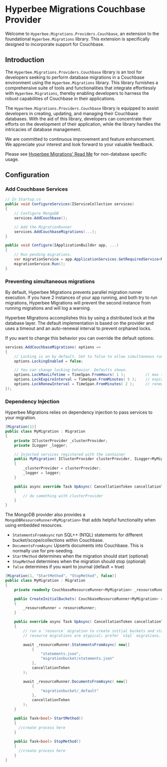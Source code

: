 # Hyperbee Migrations Couchbase Provider

Welcome to `Hyperbee.Migrations.Providers.Couchbase`, an extension to the foundational `Hyperbee.Migrations` library. This extension is specifically designed to incorporate support for Couchbase.

## Introduction

The `Hyperbee.Migrations.Providers.Couchbase` library is an tool for developers seeking to perform database migrations in a Couchbase environment using the `Hyperbee.Migrations` library. This library furnishes a comprehensive suite of tools and functionalities that integrate effortlessly with `Hyperbee.Migrations`, thereby enabling developers to harness the robust capabilities of Couchbase in their applications.

The `Hyperbee.Migrations.Providers.Couchbase` library is equipped to assist developers in creating, updating, and managing their Couchbase databases. With the aid of this library, developers can concentrate their efforts on the development of their application, while the library handles the intricacies of database management.

We are committed to continuous improvement and feature enhancement. We appreciate your interest and look forward to your valuable feedback.

Please see [Hyperbee Migrations' Read Me](../Hyperbee.Migrations/README.md) for non-database specific usage.

## Configuration

### Add Couchbase Services
```c#
// In Startup.cs
public void ConfigureServices(IServiceCollection services)
{
    // Configure MongoDB
    services.AddCouchbase();

    // Add the MigrationRunner
    services.AddCouchbaseMigrations(...);
}

public void Configure(IApplicationBuilder app, ...)
{
    // Run pending migrations.
    var migrationService = app.ApplicationServices.GetRequiredService<MigrationRunner>();
    migrationService.Run();
}
```
### Preventing simultaneous migrations

By default, Hyperbee Migrations prevents parallel migration runner execution. If you have 2 instances of your
app running, and both try to run migrations, Hyperbee Migrations will prevent the second instance from running
migrations and will log a warning.

Hyperbee Migrations accomplishes this by using a distributed lock at the database layer. The default
implementation is based on the provider and uses a timeout and an auto-renewal interval to prevent orphaned locks.

If you want to change this behavior you can override the default options:

```c#
services.AddCouchbaseMigrations( options =>
{
    // Locking is on by default. Set to false to allow simultaneous runners - but don't be that guy.
    options.LockingEnabled = false;

    // You can change locking behavior. Defaults shown.
    options.LockMaxLifetime = TimeSpan.FromHours( 1 );         // max time-to-live
    options.LockExpireInterval = TimeSpan.FromMinutes( 5 );    // expire heartbeat
    options.LockRenewInterval = TimeSpan.FromMinutes( 2 );     // renewal heartbeat
});
```

### Dependency Injection

Hyperbee Migrations relies on dependency injection to pass services to your migration.

```c#
[Migration(1)]
public class MyMigration : Migration
{
	private IClusterProvider _clusterProvider;
    private ILogger _logger;

	// Injected services registered with the container
	public MyMigration( IClusterProvider clusterProvider, ILogger<MyMigration> logger )
	{
        _clusterProvider = clusterProvider;
		_logger = logger;
	}

	public async override Task UpAsync( CancellationToken cancellationToken = default )
	{
		// do something with clusterProvider
	}
}
```

The MongoDB provider also provides a `MongoDBResourceRunner<MyMigration>` that adds helpful functionality when using embedded resources.  
 - `StatementsFromAsync` run SQL++ (N1QL) statements for different bucket/scope/collections within Couchbase.
 - `DocumentsFromAsync` Upserts documents into Couchbase. This is normally use for pre-seeding.
 - `StartMethod` determines when the migration should start (optional)
 - `StopMethod` determines when the migration should stop (optional)
 - `false` determines if you want to journal (default = true)

```c#
[Migration(1, "StartMethod", "StopMethod", false)]
public class MyMigration : Migration
{
    private readonly CouchbaseResourceRunner<MyMigration> _resourceRunner;

    public CreateInitialBuckets( CouchbaseResourceRunner<MyMigration> resourceRunner )
    {
        _resourceRunner = resourceRunner;
    }

    public override async Task UpAsync( CancellationToken cancellationToken = default )
    {
        // run a `resource` migration to create initial buckets and state.
        // resource migrations are atypical; prefer `n1ql` migrations.

        await _resourceRunner.StatementsFromAsync( new[]
            {
                "statements.json",
                "migrationbucket/statements.json"
            },
            cancellationToken
        );

        await _resourceRunner.DocumentsFromAsync( new[]
            {
                "migrationbucket/_default"
            },
            cancellationToken
        );
    }

    public Task<bool> StartMethod()
    {
      //create process here        
    }
    
    public Task<bool> StopMethod()
    {
      //create process here    
    }
}
```
